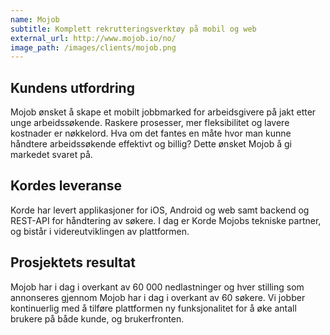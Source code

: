 ```yaml
---
name: Mojob
subtitle: Komplett rekrutteringsverktøy på mobil og web
external_url: http://www.mojob.io/no/
image_path: /images/clients/mojob.png
---
```


## Kundens utfordring
Mojob ønsket å skape et mobilt jobbmarked for arbeidsgivere på jakt etter unge arbeidssøkende. Raskere prosesser, mer fleksibilitet og lavere kostnader er nøkkelord. Hva om det fantes en måte hvor man kunne håndtere arbeidssøkende effektivt og billig? Dette ønsket Mojob å gi markedet svaret på.

## Kordes leveranse
Korde har levert applikasjoner for iOS, Android og web samt backend og REST-API for håndtering av søkere. I dag er Korde Mojobs tekniske partner, og bistår i videreutviklingen av plattformen.

## Prosjektets resultat
Mojob har i dag i overkant av 60 000 nedlastninger og hver stilling som annonseres gjennom Mojob har i dag i overkant av 60 søkere. Vi jobber kontinuerlig med å tilføre plattformen ny funksjonalitet for å øke antall brukere på både kunde, og brukerfronten.
